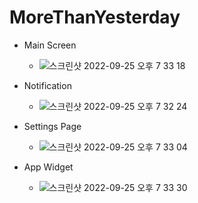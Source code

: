 # MoreThanYesterday
- Main Screen
  - ![스크린샷 2022-09-25 오후 7 33 18](https://user-images.githubusercontent.com/60123823/192139217-3e8644d0-f6a0-4c70-ac85-0c4708b026c7.png)

- Notification
  - ![스크린샷 2022-09-25 오후 7 32 24](https://user-images.githubusercontent.com/60123823/192139214-ef6d654f-cc4a-4db6-8982-77723cb60174.png)

- Settings Page
  - ![스크린샷 2022-09-25 오후 7 33 04](https://user-images.githubusercontent.com/60123823/192139215-6b35f95f-eb40-4929-aab4-d93345b77c45.png)

- App Widget
  - ![스크린샷 2022-09-25 오후 7 33 30](https://user-images.githubusercontent.com/60123823/192139218-59651646-888c-4200-9e01-4cadcc96b4bb.png)
